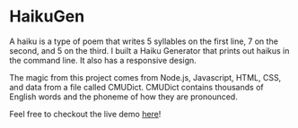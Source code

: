 # HaikuGen

A haiku is a type of poem that writes 5 syllables on the first line, 7 on the second, and 5 on the third. I built a Haiku Generator that prints out haikus in the command line. It also has a responsive design.

The magic from this project comes from Node.js, Javascript, HTML, CSS, and data from a file called CMUDict. CMUDict contains thousands of English words and the phoneme of how they are pronounced.

Feel free to checkout the live demo [here](https://haiku-gen.herokuapp.com/)!

